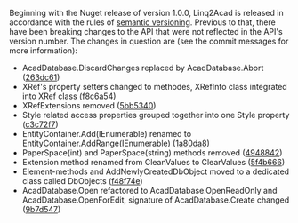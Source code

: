 Beginning with the Nuget release of version 1.0.0, Linq2Acad is released in accordance with the rules of [semantic versioning](https://semver.org). Previous to that, there have been breaking changes to the API that were not reflected in the API's version number. The changes in question are (see the commit messages for more information):

* AcadDatabase.DiscardChanges replaced by AcadDatabase.Abort ([263dc61](https://github.com/wtertinek/Linq2Acad/commit/263dc6170167dbd97999c977e4b13f3cba1c0bf9))
* XRef's property setters changed to methodes, XRefInfo class integrated into XRef class ([f8c6a54](https://github.com/wtertinek/Linq2Acad/commit/f8c6a54b2d772f116ea6caf98d4688cb4ae9fdce))
* XRefExtensions removed ([5bb5340](https://github.com/wtertinek/Linq2Acad/commit/5bb53400cfb7787062ff72523bff57b37e0b1d79))
* Style related access properties grouped together into one Style property ([c3c72f7](https://github.com/wtertinek/Linq2Acad/commit/c3c72f7588ffd1b7b3ee22bc44c6a1ad1eb89dcc))
* EntityContainer.Add(IEnumerable<Entity>) renamed to EntityContainer.AddRange(IEnumerable<Entity>) ([1a80da8](https://github.com/wtertinek/Linq2Acad/commit/1a80da801c83de898a01b01f719a487bd47cbc9f))
* PaperSpace(int) and PaperSpace(string) methods removed ([4948842](https://github.com/wtertinek/Linq2Acad/commit/494884238adb4a4521581d7f36dd267ceded7cdf))
* Extension method renamed from CleanValues to ClearValues ([5f4b666](https://github.com/wtertinek/Linq2Acad/commit/5f4b6668a3cbec67c644410d0178255d244c8028))
* Element-methods and AddNewlyCreatedDbObject moved to a dedicated class called DbObjects ([f48f74e](https://github.com/wtertinek/Linq2Acad/commit/f48f74ede2554ef2c968fe52b03e1ec1f0d956ff))
* AcadDatabase.Open refactored to AcadDatabase.OpenReadOnly and AcadDatabase.OpenForEdit, signature of AcadDatabase.Create changed ([9b7d547](https://github.com/wtertinek/Linq2Acad/commit/9b7d547ba8ebab4d1b9d3eedb469b5fcb66d77af))